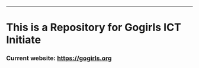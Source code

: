 ***********
# This is a Repository for Gogirls ICT Initiate
### Current website: https://gogirls.org